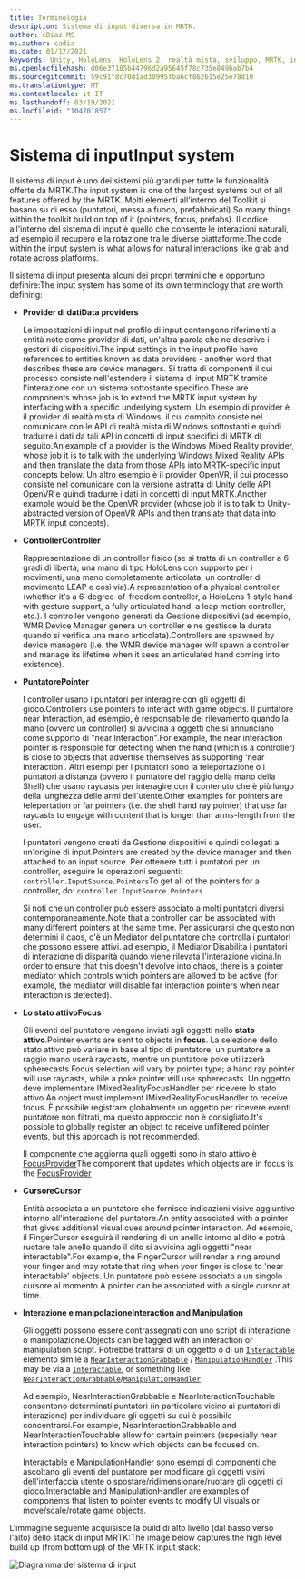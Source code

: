 ```yaml
---
title: Terminologia
description: Sistema di input diversa in MRTK.
author: cDiaz-MS
ms.author: cadia
ms.date: 01/12/2021
keywords: Unity, HoloLens, HoloLens 2, realtà mista, sviluppo, MRTK, input,
ms.openlocfilehash: d06e37185b44796d2a95645f78c735e849bab7b4
ms.sourcegitcommit: 59c91f8c70d1ad30995fba6cf862615e25e78d10
ms.translationtype: MT
ms.contentlocale: it-IT
ms.lasthandoff: 03/19/2021
ms.locfileid: "104701857"
---
```

# <a name="input-system"></a><span data-ttu-id="cd1fc-104">Sistema di input</span><span class="sxs-lookup"><span data-stu-id="cd1fc-104">Input system</span></span>

<span data-ttu-id="cd1fc-105">Il sistema di input è uno dei sistemi più grandi per tutte le funzionalità offerte da MRTK.</span><span class="sxs-lookup"><span data-stu-id="cd1fc-105">The input system is one of the largest systems out of all features offered by the MRTK.</span></span>
<span data-ttu-id="cd1fc-106">Molti elementi all'interno del Toolkit si basano su di esso (puntatori, messa a fuoco, prefabbricati).</span><span class="sxs-lookup"><span data-stu-id="cd1fc-106">So many things within the toolkit build on top of it (pointers, focus, prefabs).</span></span> <span data-ttu-id="cd1fc-107">Il codice all'interno del sistema di input è quello che consente le interazioni naturali, ad esempio il recupero e la rotazione tra le diverse piattaforme.</span><span class="sxs-lookup"><span data-stu-id="cd1fc-107">The code within the input system is what allows for natural interactions like grab and rotate across platforms.</span></span>

<span data-ttu-id="cd1fc-108">Il sistema di input presenta alcuni dei propri termini che è opportuno definire:</span><span class="sxs-lookup"><span data-stu-id="cd1fc-108">The input system has some of its own terminology that are worth defining:</span></span>

- <span data-ttu-id="cd1fc-109">**Provider di dati**</span><span class="sxs-lookup"><span data-stu-id="cd1fc-109">**Data providers**</span></span>

    <span data-ttu-id="cd1fc-110">Le impostazioni di input nel profilo di input contengono riferimenti a entità note come provider di dati, un'altra parola che ne descrive i gestori di dispositivi.</span><span class="sxs-lookup"><span data-stu-id="cd1fc-110">The input settings in the input profile have references to entities known as data providers - another word that describes these are device managers.</span></span> <span data-ttu-id="cd1fc-111">Si tratta di componenti il cui processo consiste nell'estendere il sistema di input MRTK tramite l'interazione con un sistema sottostante specifico.</span><span class="sxs-lookup"><span data-stu-id="cd1fc-111">These are components whose job is to extend the MRTK input system by interfacing with a specific underlying system.</span></span> <span data-ttu-id="cd1fc-112">Un esempio di provider è il provider di realtà mista di Windows, il cui compito consiste nel comunicare con le API di realtà mista di Windows sottostanti e quindi tradurre i dati da tali API in concetti di input specifici di MRTK di seguito.</span><span class="sxs-lookup"><span data-stu-id="cd1fc-112">An example of a provider is the Windows Mixed Reality provider, whose job it is to talk with the underlying Windows Mixed Reality APIs and then translate the data from those APIs into MRTK-specific input concepts below.</span></span> <span data-ttu-id="cd1fc-113">Un altro esempio è il provider OpenVR, il cui processo consiste nel comunicare con la versione astratta di Unity delle API OpenVR e quindi tradurre i dati in concetti di input MRTK.</span><span class="sxs-lookup"><span data-stu-id="cd1fc-113">Another example would be the OpenVR provider (whose job it is to talk to Unity-abstracted version of OpenVR APIs and then translate that data into MRTK input concepts).</span></span>

- <span data-ttu-id="cd1fc-114">**Controller**</span><span class="sxs-lookup"><span data-stu-id="cd1fc-114">**Controller**</span></span>

    <span data-ttu-id="cd1fc-115">Rappresentazione di un controller fisico (se si tratta di un controller a 6 gradi di libertà, una mano di tipo HoloLens con supporto per i movimenti, una mano completamente articolata, un controller di movimento LEAP e così via).</span><span class="sxs-lookup"><span data-stu-id="cd1fc-115">A representation of a physical controller (whether it's a 6-degree-of-freedom controller, a HoloLens 1-style hand with gesture support, a fully articulated hand, a leap motion controller, etc.).</span></span> <span data-ttu-id="cd1fc-116">I controller vengono generati da Gestione dispositivi (ad esempio, WMR Device Manager genera un controller e ne gestisce la durata quando si verifica una mano articolata).</span><span class="sxs-lookup"><span data-stu-id="cd1fc-116">Controllers are spawned by device managers (i.e. the WMR device manager will spawn a controller and manage its lifetime when it sees an articulated hand coming into existence).</span></span>

- <span data-ttu-id="cd1fc-117">**Puntatore**</span><span class="sxs-lookup"><span data-stu-id="cd1fc-117">**Pointer**</span></span>

    <span data-ttu-id="cd1fc-118">I controller usano i puntatori per interagire con gli oggetti di gioco.</span><span class="sxs-lookup"><span data-stu-id="cd1fc-118">Controllers use pointers to interact with game objects.</span></span> <span data-ttu-id="cd1fc-119">Il puntatore near Interaction, ad esempio, è responsabile del rilevamento quando la mano (ovvero un controller) si avvicina a oggetti che si annunciano come supporto di "near Interaction".</span><span class="sxs-lookup"><span data-stu-id="cd1fc-119">For example, the near interaction pointer is responsible for detecting when the hand (which is a controller) is close to objects that advertise themselves as supporting 'near interaction'.</span></span> <span data-ttu-id="cd1fc-120">Altri esempi per i puntatori sono la teleportazione o i puntatori a distanza (ovvero il puntatore del raggio della mano della Shell) che usano raycasts per interagire con il contenuto che è più lungo della lunghezza delle armi dell'utente.</span><span class="sxs-lookup"><span data-stu-id="cd1fc-120">Other examples for pointers are teleportation or far pointers (i.e. the shell hand ray pointer) that use far raycasts to engage with content that is longer than arms-length from the user.</span></span>

    <span data-ttu-id="cd1fc-121">I puntatori vengono creati da Gestione dispositivi e quindi collegati a un'origine di input.</span><span class="sxs-lookup"><span data-stu-id="cd1fc-121">Pointers are created by the device manager and then attached to an input source.</span></span> <span data-ttu-id="cd1fc-122">Per ottenere tutti i puntatori per un controller, eseguire le operazioni seguenti: `controller.InputSource.Pointers`</span><span class="sxs-lookup"><span data-stu-id="cd1fc-122">To get all of the pointers for a controller, do: `controller.InputSource.Pointers`</span></span>

    <span data-ttu-id="cd1fc-123">Si noti che un controller può essere associato a molti puntatori diversi contemporaneamente.</span><span class="sxs-lookup"><span data-stu-id="cd1fc-123">Note that a controller can be associated with many different pointers at the same time.</span></span> <span data-ttu-id="cd1fc-124">Per assicurarsi che questo non determini il caos, c'è un Mediator del puntatore che controlla i puntatori che possono essere attivi. ad esempio, il Mediator Disabilita i puntatori di interazione di disparità quando viene rilevata l'interazione vicina.</span><span class="sxs-lookup"><span data-stu-id="cd1fc-124">In order to ensure that this doesn't devolve into chaos, there is a pointer mediator which controls which pointers are allowed to be active (for example, the mediator will disable far interaction pointers when near interaction is detected).</span></span>

- <span data-ttu-id="cd1fc-125">**Lo stato attivo**</span><span class="sxs-lookup"><span data-stu-id="cd1fc-125">**Focus**</span></span>

    <span data-ttu-id="cd1fc-126">Gli eventi del puntatore vengono inviati agli oggetti nello **stato attivo**.</span><span class="sxs-lookup"><span data-stu-id="cd1fc-126">Pointer events are sent to objects in **focus**.</span></span> <span data-ttu-id="cd1fc-127">La selezione dello stato attivo può variare in base al tipo di puntatore; un puntatore a raggio mano userà raycasts, mentre un puntatore poke utilizzerà spherecasts.</span><span class="sxs-lookup"><span data-stu-id="cd1fc-127">Focus selection will vary by pointer type; a hand ray pointer will use raycasts, while a poke pointer will use spherecasts.</span></span> <span data-ttu-id="cd1fc-128">Un oggetto deve implementare IMixedRealityFocusHandler per ricevere lo stato attivo.</span><span class="sxs-lookup"><span data-stu-id="cd1fc-128">An object must implement IMixedRealityFocusHandler to receive focus.</span></span> <span data-ttu-id="cd1fc-129">È possibile registrare globalmente un oggetto per ricevere eventi puntatore non filtrati, ma questo approccio non è consigliato.</span><span class="sxs-lookup"><span data-stu-id="cd1fc-129">It's possible to globally register an object to receive unfiltered pointer events, but this approach is not recommended.</span></span>

    <span data-ttu-id="cd1fc-130">Il componente che aggiorna quali oggetti sono in stato attivo è [FocusProvider](xref:Microsoft.MixedReality.Toolkit.Input.FocusProvider)</span><span class="sxs-lookup"><span data-stu-id="cd1fc-130">The component that updates which objects are in focus is the [FocusProvider](xref:Microsoft.MixedReality.Toolkit.Input.FocusProvider)</span></span>

- <span data-ttu-id="cd1fc-131">**Cursore**</span><span class="sxs-lookup"><span data-stu-id="cd1fc-131">**Cursor**</span></span>

    <span data-ttu-id="cd1fc-132">Entità associata a un puntatore che fornisce indicazioni visive aggiuntive intorno all'interazione del puntatore.</span><span class="sxs-lookup"><span data-stu-id="cd1fc-132">An entity associated with a pointer that gives additional visual cues around pointer interaction.</span></span> <span data-ttu-id="cd1fc-133">Ad esempio, il FingerCursor eseguirà il rendering di un anello intorno al dito e potrà ruotare tale anello quando il dito si avvicina agli oggetti "near interactable".</span><span class="sxs-lookup"><span data-stu-id="cd1fc-133">For example, the FingerCursor will render a ring around your finger and may rotate that ring when your finger is close to 'near interactable' objects.</span></span> <span data-ttu-id="cd1fc-134">Un puntatore può essere associato a un singolo cursore al momento.</span><span class="sxs-lookup"><span data-stu-id="cd1fc-134">A pointer can be associated with a single cursor at time.</span></span>

- <span data-ttu-id="cd1fc-135">**Interazione e manipolazione**</span><span class="sxs-lookup"><span data-stu-id="cd1fc-135">**Interaction and Manipulation**</span></span>

    <span data-ttu-id="cd1fc-136">Gli oggetti possono essere contrassegnati con uno script di interazione o manipolazione.</span><span class="sxs-lookup"><span data-stu-id="cd1fc-136">Objects can be tagged with an interaction or manipulation script.</span></span> <span data-ttu-id="cd1fc-137">Potrebbe trattarsi di un oggetto o di un [`Interactable`](xref:Microsoft.MixedReality.Toolkit.UI.Interactable) elemento simile a [`NearInteractionGrabbable`](xref:Microsoft.MixedReality.Toolkit.Input.NearInteractionGrabbable) / [`ManipulationHandler`](xref:Microsoft.MixedReality.Toolkit.UI.ManipulationHandler) .</span><span class="sxs-lookup"><span data-stu-id="cd1fc-137">This may be via a [`Interactable`](xref:Microsoft.MixedReality.Toolkit.UI.Interactable), or something like [`NearInteractionGrabbable`](xref:Microsoft.MixedReality.Toolkit.Input.NearInteractionGrabbable)/[`ManipulationHandler`](xref:Microsoft.MixedReality.Toolkit.UI.ManipulationHandler).</span></span>

    <span data-ttu-id="cd1fc-138">Ad esempio, NearInteractionGrabbable e NearInteractionTouchable consentono determinati puntatori (in particolare vicino ai puntatori di interazione) per individuare gli oggetti su cui è possibile concentrarsi.</span><span class="sxs-lookup"><span data-stu-id="cd1fc-138">For example, NearInteractionGrabbable and NearInteractionTouchable allow for certain pointers (especially   near interaction pointers) to know which objects can be focused on.</span></span>

    <span data-ttu-id="cd1fc-139">Interactable e ManipulationHandler sono esempi di componenti che ascoltano gli eventi del puntatore per modificare gli oggetti visivi dell'interfaccia utente o spostare/ridimensionare/ruotare gli oggetti di gioco.</span><span class="sxs-lookup"><span data-stu-id="cd1fc-139">Interactable and ManipulationHandler are examples of components that listen to pointer events to modify   UI visuals or move/scale/rotate game objects.</span></span>

<span data-ttu-id="cd1fc-140">L'immagine seguente acquisisce la build di alto livello (dal basso verso l'alto) dello stack di input MRTK:</span><span class="sxs-lookup"><span data-stu-id="cd1fc-140">The image below captures the high level build up (from bottom up) of the MRTK input stack:</span></span>

![Diagramma del sistema di input](../features/images/input/MRTK_InputSystem.png)
